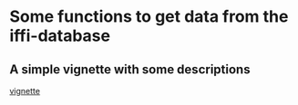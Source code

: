 # Some functions to get data from the iffi-database

## A simple vignette with some descriptions

[vignette](https://robinkohrs.github.io/iffitoR/docs/index.html)
